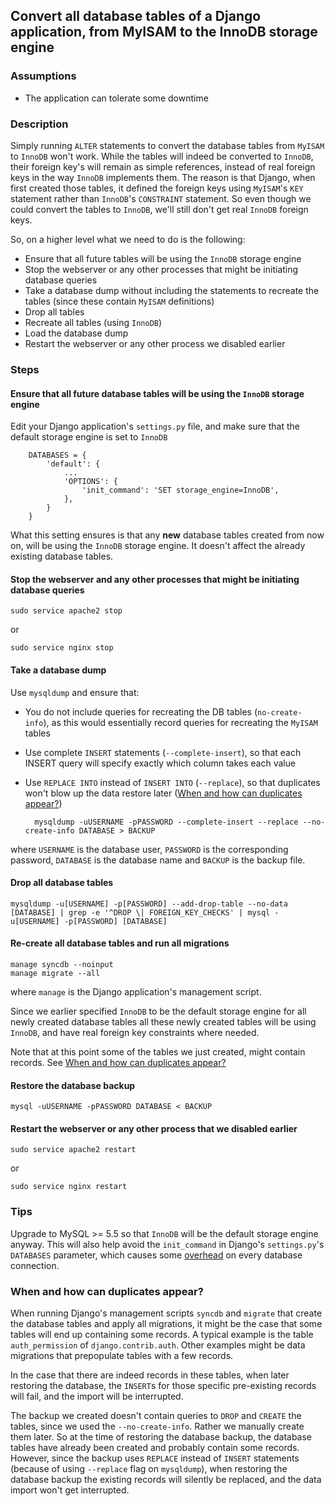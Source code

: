 ## Convert all database tables of a Django application, from MyISAM to the InnoDB storage engine

### Assumptions

* The application can tolerate some downtime

### Description   
Simply running ``ALTER`` statements to convert the database tables from ``MyISAM`` to ``InnoDB`` won't work. While the tables will indeed be converted to ``InnoDB``, their foreign key's will remain as simple references, instead of real foreign keys in the way ``InnoDB`` implements them. The reason is that Django, when first created those tables, it defined the foreign keys using ``MyISAM``'s ``KEY`` statement rather than ``InnoDB``'s ``CONSTRAINT`` statement. So even though we could convert the tables to ``InnoDB``, we'll still don't get real ``InnoDB`` foreign keys.

So, on a higher level what we need to do is the following:

* Ensure that all future tables will be using the ``InnoDB`` storage engine
* Stop the webserver or any other processes that might be initiating database queries    
* Take a database dump without including the statements to recreate the tables (since these contain ``MyISAM`` definitions)
* Drop all tables
* Recreate all tables (using ``InnoDB``)
* Load the database dump
* Restart the webserver or any other process we disabled earlier    

### Steps

#### Ensure that all future database tables will be using the ``InnoDB`` storage engine
  
  Edit your Django application's ``settings.py`` file, and make sure that the default storage engine is set to ``InnoDB``

        DATABASES = {
            'default': {
                ...
                'OPTIONS': {
                    'init_command': 'SET storage_engine=InnoDB',
                }, 
            }        
        }        

  What this setting ensures is that any **new** database tables created from now on, will be using the ``InnoDB`` storage engine. It doesn't affect the already existing database tables. 

#### Stop the webserver and any other processes that might be initiating database queries  

    sudo service apache2 stop

or

    sudo service nginx stop

#### Take a database dump

Use ``mysqldump`` and ensure that:

* You do not include queries for recreating the DB tables (``no-create-info``), as this would essentially record queries for recreating the ``MyISAM`` tables
* Use complete ``INSERT`` statements (``--complete-insert``), so that each INSERT query will specify exactly which column takes each value
* Use ``REPLACE INTO`` instead of ``INSERT INTO`` (``--replace``), so that duplicates won't blow up the data restore later ([When and how can duplicates appear?](#When-and-how-can-duplicates-appear))
   
        mysqldump -uUSERNAME -pPASSWORD --complete-insert --replace --no-create-info DATABASE > BACKUP

where ``USERNAME`` is the database user, ``PASSWORD`` is the corresponding password, ``DATABASE`` is the database name and ``BACKUP`` is the backup file.

#### Drop all database tables

    mysqldump -u[USERNAME] -p[PASSWORD] --add-drop-table --no-data [DATABASE] | grep -e '^DROP \| FOREIGN_KEY_CHECKS' | mysql -u[USERNAME] -p[PASSWORD] [DATABASE]

#### Re-create all database tables and run all migrations
    
    manage syncdb --noinput
    manage migrate --all

where ``manage`` is the Django application's management script.

Since we earlier specified ``InnoDB`` to be the default storage engine for all newly created database tables all these newly created tables will be using ``InnoDB``, and have real foreign key constraints where needed.

Note that at this point some of the tables we just created, might contain records. See [When and how can duplicates appear?](#When-and-how-can-duplicates-appear)

#### Restore the database backup
  
    mysql -uUSERNAME -pPASSWORD DATABASE < BACKUP

#### Restart the webserver or any other process that we disabled earlier

    sudo service apache2 restart

or

    sudo service nginx restart

### Tips
    
Upgrade to MySQL >= 5.5 so that ``InnoDB`` will be the default storage engine anyway. This will also help avoid the ``init_command`` in Django's ``settings.py``'s ``DATABASES`` parameter, which causes some [overhead](https://docs.djangoproject.com/en/1.8/ref/databases/#creating-your-tables) on every database connection.
 
### When and how can duplicates appear?

When running Django's management scripts ``syncdb`` and ``migrate`` that create the database tables and apply all migrations, it might be the case that some tables will end up containing some records. A typical example is the table ``auth_permission`` of ``django.contrib.auth``. Other examples might be data migrations that prepopulate tables with a few records.

In the case that there are indeed records in these tables, when later restoring the database, the ``INSERT``s for those specific pre-existing records will fail, and the import will be interrupted. 

The backup we created doesn't contain queries to ``DROP`` and ``CREATE`` the tables, since we used the ``--no-create-info``. Rather we manually create them later. So at the time of restoring the database backup, the database tables have already been created and probably contain some records. However, since the backup uses ``REPLACE`` instead of ``INSERT`` statements (because of using ``--replace`` flag on ``mysqldump``), when restoring the database backup the existing records will silently be replaced, and the data import won't get interrupted.
